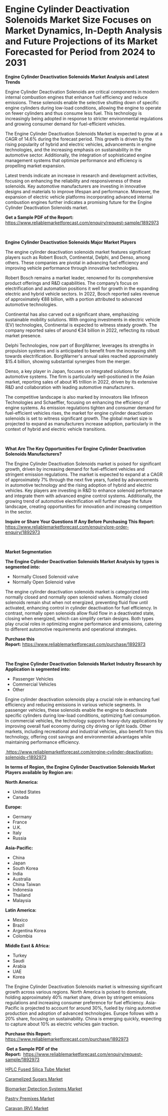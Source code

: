 <p><h1>Engine Cylinder Deactivation Solenoids Market Size Focuses on Market Dynamics, In-Depth Analysis and Future Projections of its Market Forecasted for Period from 2024 to 2031</h1></p><p><strong>Engine Cylinder Deactivation Solenoids Market Analysis and Latest Trends</strong></p>
<p><p>Engine Cylinder Deactivation Solenoids are critical components in modern internal combustion engines that enhance fuel efficiency and reduce emissions. These solenoids enable the selective shutting down of specific engine cylinders during low-load conditions, allowing the engine to operate on fewer cylinders and thus consume less fuel. This technology is increasingly being adopted in response to stricter environmental regulations and growing consumer demand for fuel-efficient vehicles.</p><p>The Engine Cylinder Deactivation Solenoids Market is expected to grow at a CAGR of 14.6% during the forecast period. This growth is driven by the rising popularity of hybrid and electric vehicles, advancements in engine technologies, and the increasing emphasis on sustainability in the automotive sector. Additionally, the integration of sophisticated engine management systems that optimize performance and efficiency is propelling market expansion.</p><p>Latest trends indicate an increase in research and development activities, focusing on enhancing the reliability and responsiveness of these solenoids. Key automotive manufacturers are investing in innovative designs and materials to improve lifespan and performance. Moreover, the expansion of electric vehicle platforms incorporating advanced internal combustion engines further indicates a promising future for the Engine Cylinder Deactivation Solenoids market.</p></p>
<p><strong>Get a Sample PDF of the Report:&nbsp;</strong> <a href="https://www.reliablemarketforecast.com/enquiry/request-sample/1892973?utm_campaign=1568&utm_medium=2&utm_source=Github&utm_content=ia&utm_term=24102024&utm_id=engine-cylinder-deactivation-solenoids">https://www.reliablemarketforecast.com/enquiry/request-sample/1892973</a></p>
<p>&nbsp;</p>
<p><strong>Engine Cylinder Deactivation Solenoids Major Market Players</strong></p>
<p><p>The engine cylinder deactivation solenoids market features significant players such as Robert Bosch, Continental, Delphi, and Denso, among others. These companies are pivotal in advancing fuel efficiency and improving vehicle performance through innovative technologies.</p><p>Robert Bosch remains a market leader, renowned for its comprehensive product offerings and R&D capabilities. The company’s focus on electrification and automation positions it well for growth in the expanding electric and hybrid vehicle sectors. In 2022, Bosch reported sales revenue of approximately €88 billion, with a portion attributed to advanced automotive technologies.</p><p>Continental has also carved out a significant share, emphasizing sustainable mobility solutions. With ongoing investments in electric vehicle (EV) technologies, Continental is expected to witness steady growth. The company reported sales of around €34 billion in 2022, reflecting its robust market presence.</p><p>Delphi Technologies, now part of BorgWarner, leverages its strengths in propulsion systems and is anticipated to benefit from the increasing shift towards electrification. BorgWarner's annual sales reached approximately $15.4 billion, showing substantial synergies from the merger.</p><p>Denso, a key player in Japan, focuses on integrated solutions for automotive systems. The firm is particularly well-positioned in the Asian market, reporting sales of about ¥5 trillion in 2022, driven by its extensive R&D and collaboration with leading automotive manufacturers.</p><p>The competitive landscape is also marked by innovators like Infineon Technologies and Schaeffler, focusing on enhancing the efficiency of engine systems. As emission regulations tighten and consumer demand for fuel-efficient vehicles rises, the market for engine cylinder deactivation solenoids is set to witness significant growth. The global market size is projected to expand as manufacturers increase adoption, particularly in the context of hybrid and electric vehicle transitions.</p></p>
<p>&nbsp;</p>
<p><strong>What Are The Key Opportunities For Engine Cylinder Deactivation Solenoids Manufacturers?</strong></p>
<p><p>The Engine Cylinder Deactivation Solenoids market is poised for significant growth, driven by increasing demand for fuel-efficient vehicles and stringent emission regulations. The market is expected to expand at a CAGR of approximately 7% through the next five years, fueled by advancements in automotive technology and the rising adoption of hybrid and electric vehicles. Key players are investing in R&D to enhance solenoid performance and integrate them with advanced engine control systems. Additionally, the growing trend of automotive electrification will further shape the future landscape, creating opportunities for innovation and increasing competition in the sector.</p></p>
<p><strong>Inquire or Share Your Questions If Any Before Purchasing This Report:</strong> <a href="https://www.reliablemarketforecast.com/enquiry/pre-order-enquiry/1892973?utm_campaign=1568&utm_medium=2&utm_source=Github&utm_content=ia&utm_term=24102024&utm_id=engine-cylinder-deactivation-solenoids">https://www.reliablemarketforecast.com/enquiry/pre-order-enquiry/1892973</a></p>
<p>&nbsp;</p>
<p><strong>Market Segmentation</strong></p>
<p><strong>The Engine Cylinder Deactivation Solenoids Market Analysis by types is segmented into:</strong></p>
<p><ul><li>Normally Closed Solenoid valve</li><li>Normally Open Solenoid valve</li></ul></p>
<p><p>The engine cylinder deactivation solenoids market is categorized into normally closed and normally open solenoid valves. Normally closed solenoids remain shut when not energized, preventing fluid flow until activated, enhancing control in cylinder deactivation for fuel efficiency. In contrast, normally open solenoids allow fluid flow in a deactivated state, closing when energized, which can simplify certain designs. Both types play crucial roles in optimizing engine performance and emissions, catering to different automotive requirements and operational strategies.</p></p>
<p><strong>Purchase this Report:&nbsp;</strong><a href="https://www.reliablemarketforecast.com/purchase/1892973?utm_campaign=1568&utm_medium=2&utm_source=Github&utm_content=ia&utm_term=24102024&utm_id=engine-cylinder-deactivation-solenoids">https://www.reliablemarketforecast.com/purchase/1892973</a></p>
<p>&nbsp;</p>
<p><strong>The Engine Cylinder Deactivation Solenoids Market Industry Research by Application is segmented into:</strong></p>
<p><ul><li>Passenger Vehicles</li><li>Commercial Vehicles</li><li>Other</li></ul></p>
<p><p>Engine cylinder deactivation solenoids play a crucial role in enhancing fuel efficiency and reducing emissions in various vehicle segments. In passenger vehicles, these solenoids enable the engine to deactivate specific cylinders during low-load conditions, optimizing fuel consumption. In commercial vehicles, the technology supports heavy-duty applications by improving overall fuel economy during city driving or light loads. Other markets, including recreational and industrial vehicles, also benefit from this technology, offering cost savings and environmental advantages while maintaining performance efficiency.</p></p>
<p><a href="https://www.reliablemarketforecast.com/engine-cylinder-deactivation-solenoids-r1892973?utm_campaign=1568&utm_medium=2&utm_source=Github&utm_content=ia&utm_term=24102024&utm_id=engine-cylinder-deactivation-solenoids">&nbsp;https://www.reliablemarketforecast.com/engine-cylinder-deactivation-solenoids-r1892973</a></p>
<p><strong>In terms of Region, the Engine Cylinder Deactivation Solenoids Market Players available by Region are:</strong></p>
<p>
    <p> <strong> North America: </strong>
        <ul>
            <li>United States</li>
            <li>Canada</li>
        </ul>
        </p> 
    <p> <strong> Europe: </strong>
        <ul>
            <li>Germany</li>
            <li>France</li>
            <li>U.K.</li>
            <li>Italy</li>
            <li>Russia</li>
        </ul>
        </p> 
    <p> <strong> Asia-Pacific: </strong>
        <ul>
            <li>China</li>
            <li>Japan</li>
            <li>South Korea</li>
            <li>India</li>
            <li>Australia</li>
            <li>China Taiwan</li>
            <li>Indonesia</li>
            <li>Thailand</li>
            <li>Malaysia</li>
        </ul>
        </p> 
    <p> <strong> Latin America: </strong>
        <ul>
            <li>Mexico</li>
            <li>Brazil</li>
            <li>Argentina Korea</li>
            <li>Colombia</li>
        </ul>
        </p> 
    <p> <strong> Middle East & Africa: </strong>
        <ul>
            <li>Turkey</li>
            <li>Saudi</li>
            <li>Arabia</li>
            <li>UAE</li>
            <li>Korea</li>
        </ul>
    </p>
    </p>
<p><p>The Engine Cylinder Deactivation Solenoids market is witnessing significant growth across various regions. North America is poised to dominate, holding approximately 40% market share, driven by stringent emissions regulations and increasing consumer preference for fuel efficiency. Asia-Pacific is projected to account for around 30%, fueled by rising automotive production and adoption of advanced technologies. Europe follows with a 20% share, focusing on sustainability. China is emerging quickly, expecting to capture about 10% as electric vehicles gain traction.</p></p>
<p><strong>Purchase this Report: </strong><a href="https://www.reliablemarketforecast.com/purchase/1892973?utm_campaign=1568&utm_medium=2&utm_source=Github&utm_content=ia&utm_term=24102024&utm_id=engine-cylinder-deactivation-solenoids">https://www.reliablemarketforecast.com/purchase/1892973</a></p>
<p>&nbsp;<strong>Get a Sample PDF of the Report:&nbsp;&nbsp;</strong><a href="https://www.reliablemarketforecast.com/enquiry/request-sample/1892973?utm_campaign=1568&utm_medium=2&utm_source=Github&utm_content=ia&utm_term=24102024&utm_id=engine-cylinder-deactivation-solenoids">https://www.reliablemarketforecast.com/enquiry/request-sample/1892973</a></p>
<p><strong></strong></p>
<p><p><a href="https://www.linkedin.com/pulse/market-leaders-laggards-global-hplc-fused-silica-tube-trends-k8ave?utm_campaign=1568&utm_medium=2&utm_source=Github&utm_content=ia&utm_term=24102024&utm_id=engine-cylinder-deactivation-solenoids">HPLC Fused Silica Tube Market</a></p><p><a href="https://www.linkedin.com/pulse/caramelized-sugars-market-emerging-trends-future-prospects-mu0lf?utm_campaign=1568&utm_medium=2&utm_source=Github&utm_content=ia&utm_term=24102024&utm_id=engine-cylinder-deactivation-solenoids">Caramelized Sugars Market</a></p><p><a href="https://www.linkedin.com/pulse/biomarker-detection-systems-market-emerging-trends-future-prospects-aubpe?utm_campaign=1568&utm_medium=2&utm_source=Github&utm_content=ia&utm_term=24102024&utm_id=engine-cylinder-deactivation-solenoids">Biomarker Detection Systems Market</a></p><p><a href="https://www.linkedin.com/pulse/future-ready-strategic-insights-global-pastry-premixes-market-dtaef?utm_campaign=1568&utm_medium=2&utm_source=Github&utm_content=ia&utm_term=24102024&utm_id=engine-cylinder-deactivation-solenoids">Pastry Premixes Market</a></p><p><a href="https://github.com/AshrafKhan865/Market-Research-Report-List-1/blob/main/caravan-rv-market.md?utm_campaign=1568&utm_medium=2&utm_source=Github&utm_content=ia&utm_term=24102024&utm_id=engine-cylinder-deactivation-solenoids">Caravan (RV) Market</a></p></p>